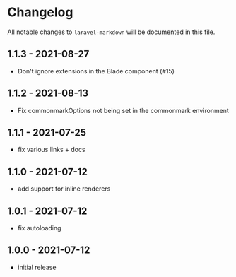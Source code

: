 # Changelog

All notable changes to `laravel-markdown` will be documented in this file.

## 1.1.3 - 2021-08-27

- Don't ignore extensions in the Blade component (#15)

## 1.1.2 - 2021-08-13

- Fix commonmarkOptions not being set in the commonmark environment

## 1.1.1 - 2021-07-25

- fix various links + docs

## 1.1.0 - 2021-07-12

- add support for inline renderers

## 1.0.1 - 2021-07-12

- fix autoloading

## 1.0.0 - 2021-07-12

- initial release
